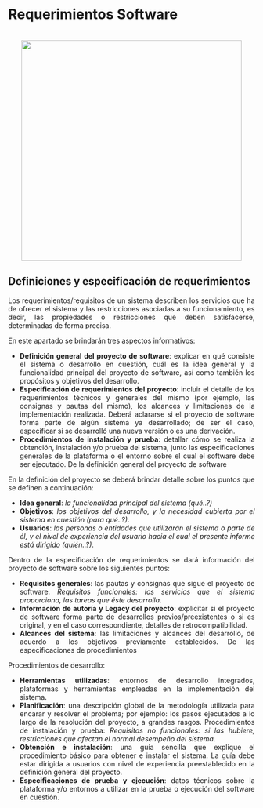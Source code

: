 <div align="justify">

# Requerimientos Software

</br>

<div align="center">
  <img src="https://static.wixstatic.com/media/a59c1e_2bdad58798374b8593d54d4a02a5928f~mv2.jpg/v1/fill/w_1200,h_600,al_c,q_90/a59c1e_2bdad58798374b8593d54d4a02a5928f~mv2.webp" width="450px" />
</div>

## Definiciones y especificación de requerimientos

Los requerimientos/requisitos de un sistema describen los servicios que ha de ofrecer el sistema y las restricciones asociadas a su funcionamiento, es decir, las propiedades o restricciones que deben satisfacerse, determinadas de forma precisa.

En este apartado se brindarán tres aspectos informativos:

- __Definición general del proyecto de software__: explicar en qué consiste el sistema o desarrollo en cuestión, cuál es la idea general y la funcionalidad principal del proyecto de software, así como también los propósitos y objetivos del desarrollo.
- __Especificación de requerimientos del proyecto__: incluir el detalle de los requerimientos técnicos y generales del mismo (por ejemplo, las consignas y pautas del mismo), los alcances y limitaciones de la implementación realizada. Deberá aclararse si el proyecto de software forma parte de algún sistema ya desarrollado; de ser el caso, especificar si se desarrolló una nueva versión o es una derivación.
- __Procedimientos de instalación y prueba__: detallar cómo se realiza la obtención, instalación y/o prueba del sistema, junto las especificaciones generales de la plataforma o el entorno sobre el cual el software debe ser ejecutado. De la definición general del proyecto de software

En la definición del proyecto se deberá brindar detalle sobre los puntos que se definen a continuación:

- __Idea general__: _la funcionalidad principal del sistema (qué..?)_
- __Objetivos__: _los objetivos del desarrollo, y la necesidad cubierta por el sistema en cuestión (para qué..?)_.
- __Usuarios__: _las personas o entidades que utilizarán el sistema o parte de él, y el nivel de experiencia del usuario hacia el cual el presente informe está dirigido (quién..?)_.

Dentro de la especificación de requerimientos se dará información del proyecto de software sobre los siguientes puntos:

- __Requisitos generales__: las pautas y consignas que sigue el proyecto de software.
_Requisitos funcionales: los servicios que el sistema proporciona, las tareas que éste desarrolla_.
- __Información de autoría y Legacy del proyecto__: explicitar si el proyecto de software forma parte de desarrollos previos/preexistentes o si es original, y en el caso correspondiente, detalles de retrocompatibilidad.
- __Alcances del sistema__: las limitaciones y alcances del desarrollo, de acuerdo a los objetivos previamente establecidos.
De las especificaciones de procedimientos

Procedimientos de desarrollo:
- __Herramientas utilizadas__: entornos de desarrollo integrados, plataformas y herramientas empleadas en la implementación del sistema.
- __Planificación__: una descripción global de la metodología utilizada para encarar y resolver el problema; por ejemplo: los pasos ejecutados a lo largo de la resolución del proyecto, a grandes rasgos.
Procedimientos de instalación y prueba:
_Requisitos no funcionales: si las hubiere, restricciones que afectan el normal desempeño del sistema_.
- __Obtención e instalación__: una guía sencilla que explique el procedimiento básico para obtener e instalar el sistema. La guía debe estar dirigida a usuarios con nivel de experiencia preestablecido en la definición general del proyecto.
- __Especificaciones de prueba y ejecución__: datos técnicos sobre la plataforma y/o entornos a utilizar en la prueba o ejecución del software en cuestión.

</div>
